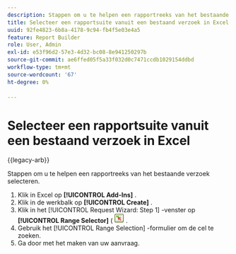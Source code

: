 ```yaml
---
description: Stappen om u te helpen een rapportreeks van het bestaande verzoek selecteren.
title: Selecteer een rapportsuite vanuit een bestaand verzoek in Excel
uuid: 92fe4823-6b8a-4178-9c94-fb4f5e03e4a5
feature: Report Builder
role: User, Admin
exl-id: e53f96d2-57e3-4d32-bc08-8e941250297b
source-git-commit: ae6ffed05f5a33f032d0c7471ccdb1029154ddbd
workflow-type: tm+mt
source-wordcount: '67'
ht-degree: 0%

---
```


# Selecteer een rapportsuite vanuit een bestaand verzoek in Excel

{{legacy-arb}}

Stappen om u te helpen een rapportreeks van het bestaande verzoek selecteren.

1. Klik in Excel op **[!UICONTROL Add-Ins]** .
1. Klik in de werkbalk op **[!UICONTROL Create]** .
1. Klik in het [!UICONTROL Request Wizard: Step 1] -venster op **[!UICONTROL Range Selector]** ( ![](assets/select_cell_icon.png) .
1. Gebruik het [!UICONTROL Range Selection] -formulier om de cel te zoeken.
1. Ga door met het maken van uw aanvraag.
